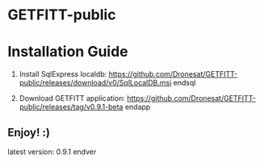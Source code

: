 # GETFITT-public


# Installation Guide

1) Install SqlExpress localdb: https://github.com/Dronesat/GETFITT-public/releases/download/v0/SqlLocalDB.msi endsql

2) Download GETFITT application: https://github.com/Dronesat/GETFITT-public/releases/tag/v0.9.1-beta endapp

## Enjoy! :) 

latest version: 0.9.1 endver
